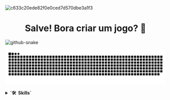![c633c20ede82f0e0ced7d570dbe3a1f3](https://cdna.artstation.com/p/assets/images/images/021/720/920/original/pixel-jeff-mario.gif?1572709433)


<h1  align="center">Salve! Bora criar um jogo? 👾</h1>


<picture>
  <source media="(prefers-color-scheme: dark)" srcset="github-snake-dark.svg" />
  <img alt="github-snake" src="github-snake.svg" />
</picture>

  <source
    media="(prefers-color-scheme: dark)"
   srcset="
      https://raw.githubusercontent.com/platane/snk/output/github-contribution-grid-snake-dark.svg
    "
  />
  <img
    alt="github contribution grid snake animation"
    src="https://raw.githubusercontent.com/platane/snk/output/github-contribution-grid-snake.svg"
  />
</picture>

<details>

<summary><strong>`🛠 &nbsp;Skills`</strong></summary>

<br />

- Programas

<div style="display: inline_block">

<img align="center" alt="UNITY" height="30" width="40" src="https://raw.githubusercontent.com/devicons/devicon/master/icons/unity/unity-original.svg"/>

<img align="center" alt="UNREAL" height="30" width="40" src="https://github.com/EpicKiwi/unreal-engine-editor-icons/blob/master/imgs/About/UE4Icon.png"/>
  
 <img align="center" alt="UNREAL" height="30" width="40" src="https://github.com/bytecauldron/awesome-gamemaker/blob/main/images/gamemaker_logo_64.svg"/>

</div>

<br />

- Linguagens

<div style="display: inline_block">

<img align="center" alt="CSHARP" height="30" width="40" src="https://raw.githubusercontent.com/devicons/devicon/master/icons/csharp/csharp-original.svg" />

<img align="center" alt="C++" height="30" width="40" src="https://github.com/isocpp/logos/blob/master/cpp_logo.svg" />

</div>

<br />

- Outras tecnologias

<div style="display: inline_block">

<img align="center" alt="Git" height="30" width="40" src="https://cdn.jsdelivr.net/gh/devicons/devicon/icons/git/git-original.svg" />

</div>

</details>
